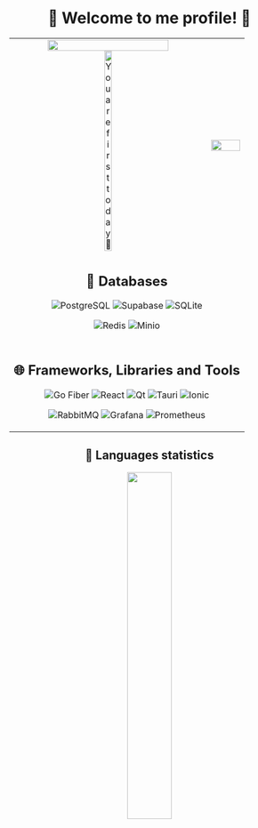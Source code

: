<div align="center">
  <h1>🐸 Welcome to me profile! 🐸</h1>
</div>

<table>
  <tr>
    <td align="center">
      <img src="https://pixel-profile-ui.vercel.app/api/github-stats?username=kxrxh&include_all_commits=true&pixelate_avatar=true&theme=journey&theme=journey&color=%23ffffffFF" width="80%" height="auto">
      <br>
      <img src="https://count.getloli.com/get/@kxrxh?theme=rule34" width="20%" height="auto" alt="You are first today 👋"/>
    </td>
    <td align="center">
      <a href="https://spotify-github-profile.vercel.app/api/view?uid=wcg8zdnlk0f3sjo435oz8ufgu&redirect=true">
        <img src="https://spotify-github-profile.vercel.app/api/view?uid=wcg8zdnlk0f3sjo435oz8ufgu&cover_image=true&theme=default&show_offline=false&background_color=000000&interchange=false&bar_color=53b14f&bar_color_cover=true" width="100%" height="auto">
      </a>
    </td>
  </tr>
  <tr>
    <td align="center" colspan="2">
      <h2>💾 Databases</h2>
      <p align="center">
        <img src="https://img.shields.io/badge/PostgreSQL-000000?style=for-the-badge&logo=postgresql&logoColor=396c94" alt="PostgreSQL">
        <img src="https://img.shields.io/badge/Supabase-000000?style=for-the-badge&logo=supabase&logoColor=37996b" alt="Supabase">
        <img src="https://img.shields.io/badge/SQLite-000000?style=for-the-badge&logo=sqlite&logoColor=46a4dd" alt="SQLite">
      </p>
      <p align="center">
        <img src="https://img.shields.io/badge/Redis-000000?style=for-the-badge&logo=redis&logoColor=d9281a" alt="Redis">
        <img src="https://img.shields.io/badge/Minio-000000?style=for-the-badge&logo=minio&logoColor=c72c48" alt="Minio">
      </p>
    </td>
  </tr>
  <tr>
    <td align="center" colspan="2">
      <h2>🌐 Frameworks, Libraries and Tools</h2>
      <p align="center">
        <img src="https://img.shields.io/badge/Go Fiber-000000?style=for-the-badge&logo=go&logoColor=5dc9e2" alt="Go Fiber">
        <img src="https://img.shields.io/badge/React-000000?style=for-the-badge&logo=react&logoColor=61dafb" alt="React">
        <img src="https://img.shields.io/badge/Qt-000000?style=for-the-badge&logo=qt&logoColor=41CD52" alt="Qt">
        <img src="https://img.shields.io/badge/Tauri-000000?style=for-the-badge&logo=tauri&logoColor=white" alt="Tauri">
        <img src="https://img.shields.io/badge/Ionic-000000?style=for-the-badge&logo=ionic&logoColor=white" alt="Ionic">
      </p>
      <p align="center">
        <img src="https://img.shields.io/badge/RabbitMQ-000000?style=for-the-badge&logo=rabbitmq&logoColor=f60" alt="RabbitMQ">
        <img src="https://img.shields.io/badge/Grafana-000000?style=for-the-badge&logo=grafana&logoColor=ffa500" alt="Grafana">
        <img src="https://img.shields.io/badge/Prometheus-000000?style=for-the-badge&logo=prometheus&logoColor=e6522c" alt="Prometheus">
      </p>
    </td>
  </tr>
</table>

<div align="center">
  <h2>🚀 Languages statistics</h2>
  <p align="center">
    <img src="https://github-readme-stats.vercel.app/api/top-langs/?username=KXRXH&layout=compact&theme=midnight-purple&show_icons=true&langs_count=10" width="40%" height="auto">
  </p>
</div>



